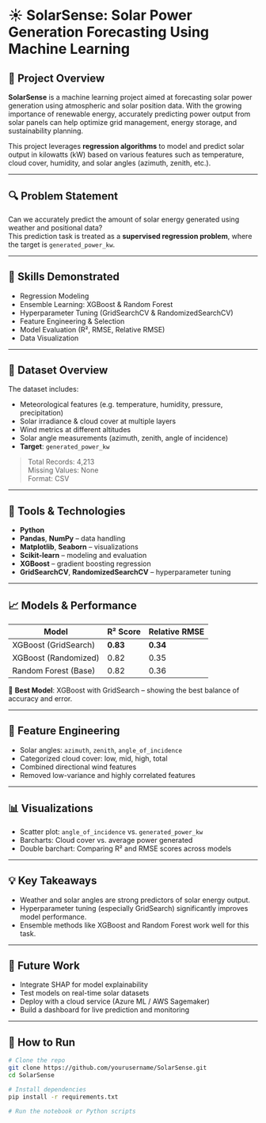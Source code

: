 # ☀️ SolarSense: Solar Power Generation Forecasting Using Machine Learning

## 📌 Project Overview
**SolarSense** is a machine learning project aimed at forecasting solar power generation using atmospheric and solar position data. With the growing importance of renewable energy, accurately predicting power output from solar panels can help optimize grid management, energy storage, and sustainability planning.

This project leverages **regression algorithms** to model and predict solar output in kilowatts (kW) based on various features such as temperature, cloud cover, humidity, and solar angles (azimuth, zenith, etc.).

---

## 🔍 Problem Statement
Can we accurately predict the amount of solar energy generated using weather and positional data?  
This prediction task is treated as a **supervised regression problem**, where the target is `generated_power_kw`.

---

## 🧠 Skills Demonstrated
- Regression Modeling
- Ensemble Learning: XGBoost & Random Forest
- Hyperparameter Tuning (GridSearchCV & RandomizedSearchCV)
- Feature Engineering & Selection
- Model Evaluation (R², RMSE, Relative RMSE)
- Data Visualization

---

## 📁 Dataset Overview
The dataset includes:
- Meteorological features (e.g. temperature, humidity, pressure, precipitation)
- Solar irradiance & cloud cover at multiple layers
- Wind metrics at different altitudes
- Solar angle measurements (azimuth, zenith, angle of incidence)
- **Target**: `generated_power_kw`

> Total Records: 4,213  
> Missing Values: None  
> Format: CSV  

---

## 🔧 Tools & Technologies
- **Python**
- **Pandas**, **NumPy** – data handling
- **Matplotlib**, **Seaborn** – visualizations
- **Scikit-learn** – modeling and evaluation
- **XGBoost** – gradient boosting regression
- **GridSearchCV**, **RandomizedSearchCV** – hyperparameter tuning

---

## 📈 Models & Performance

| Model                 | R² Score | Relative RMSE |
|----------------------|----------|----------------|
| XGBoost (GridSearch) | **0.83** | **0.34**       |
| XGBoost (Randomized) | 0.82     | 0.35           |
| Random Forest (Base) | 0.82     | 0.36           |

🔹 **Best Model**: XGBoost with GridSearch – showing the best balance of accuracy and error.

---

## 🧪 Feature Engineering
- Solar angles: `azimuth`, `zenith`, `angle_of_incidence`
- Categorized cloud cover: low, mid, high, total
- Combined directional wind features
- Removed low-variance and highly correlated features

---

## 📊 Visualizations
- Scatter plot: `angle_of_incidence` vs. `generated_power_kw`
- Barcharts: Cloud cover vs. average power generated
- Double barchart: Comparing R² and RMSE scores across models

---

## 💡 Key Takeaways
- Weather and solar angles are strong predictors of solar energy output.
- Hyperparameter tuning (especially GridSearch) significantly improves model performance.
- Ensemble methods like XGBoost and Random Forest work well for this task.

---

## 🚀 Future Work
- Integrate SHAP for model explainability
- Test models on real-time solar datasets
- Deploy with a cloud service (Azure ML / AWS Sagemaker)
- Build a dashboard for live prediction and monitoring

---

## 📂 How to Run

```bash
# Clone the repo
git clone https://github.com/yourusername/SolarSense.git
cd SolarSense

# Install dependencies
pip install -r requirements.txt

# Run the notebook or Python scripts
